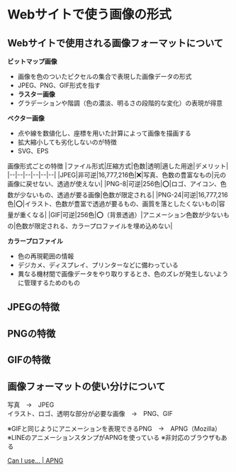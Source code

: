 # Webサイトで使う画像の形式

## Webサイトで使用される画像フォーマットについて

**ビットマップ画像**

- 画像を色のついたピクセルの集合で表現した画像データの形式
- JPEG、PNG、GIF形式を指す
- **ラスター画像**
- グラデーションや階調（色の濃淡、明るさの段階的な変化）の表現が得意

**ベクター画像**

- 点や線を数値化し、座標を用いた計算によって画像を描画する
- 拡大縮小しても劣化しないのが特徴
- SVG、EPS

画像形式ごとの特徴
|ファイル形式|圧縮方式|色数|透明|適した用途|デメリット|
|--|--|--|--|--|--|
|JPEG|非可逆|16,777,216色|❌|写真、色数の豊富なもの|元の画像に戻せない、透過が使えない|
|PNG-8|可逆|256色|⭕|ロゴ、アイコン、色数が少ないもの、透過が要る画像|色数が限定される|
|PNG-24|可逆|16,777,216色|⭕|イラスト、色数が豊富で透過が要るもの、画質を落としたくないもの|容量が重くなる|
|GIF|可逆|256色|⭕（背景透過）|アニメーション色数が少ないもの|色数が限定される、カラープロファイルを埋め込めない|

**カラープロファイル**

- 色の再現範囲の情報
- デジカメ、ディスプレイ、プリンターなどに備わっている
- 異なる機材間で画像データをやり取りするとき、色のズレが発生しないように管理するためのもの

## JPEGの特徴

## PNGの特徴

## GIFの特徴

## 画像フォーマットの使い分けについて

写真　→　JPEG  
イラスト、ロゴ、透明な部分が必要な画像　→　PNG、GIF  

※GIFと同じようにアニメーションを表現できるPNG　→　APNG（Mozilla）
※LINEのアニメーションスタンプがAPNGを使っている
※非対応のブラウザもある

[Can I use... | APNG](https://caniuse.com/?search=APNG)
